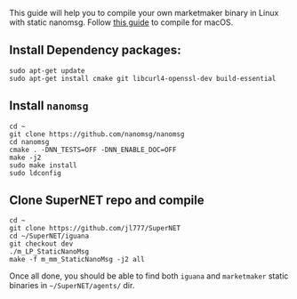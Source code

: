 This guide will help you to compile your own marketmaker binary in Linux with static nanomsg. Follow [this guide](https://github.com/KomodoPlatform/KomodoPlatform/wiki/Compile-marketmaker-Binary-with-Static-nanomsg-in-MacOS) to compile for macOS.

## Install Dependency packages:
```shell
sudo apt-get update
sudo apt-get install cmake git libcurl4-openssl-dev build-essential
```

## Install `nanomsg`
```shell
cd ~
git clone https://github.com/nanomsg/nanomsg
cd nanomsg
cmake . -DNN_TESTS=OFF -DNN_ENABLE_DOC=OFF
make -j2
sudo make install
sudo ldconfig
```

## Clone SuperNET repo and compile
```shell
cd ~
git clone https://github.com/jl777/SuperNET
cd ~/SuperNET/iguana
git checkout dev
./m_LP_StaticNanoMsg
make -f m_mm_StaticNanoMsg -j2 all
```
Once all done, you should be able to find both `iguana` and `marketmaker` static binaries in `~/SuperNET/agents/` dir.